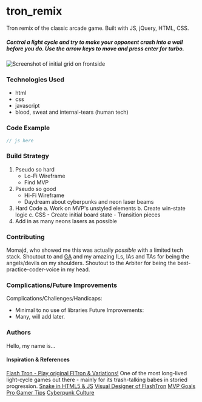 # tron_remix
Tron remix of the classic arcade game. Built with JS, jQuery, HTML, CSS. 

##### Control a light cycle and try to make your opponent crash into a wall before you do. Use the arrow keys to move and press enter for turbo.

![Screenshot of initial grid on frontside](assets/initial-grid.png)

### Technologies Used
- html
- css
- javascript
- blood, sweat and internal-tears (human tech)

### Code Example
```javascript
// js here
```
### Build Strategy
1. Pseudo so hard
    - Lo-Fi Wireframe
    - Find MVP
2. Pseudo so good
    - Hi-Fi Wireframe
    - Daydream about cyberpunks and neon laser beams
3. Hard Code
    a. Work on MVP's unstyled elements
    b. Create win-state logic
    c. CSS 
        - Create initial board state
        - Transition pieces
4. Add in as many neons lasers as possible

### Contributing
Momajd, who showed me this was actually *possible* with a limited tech stack.
Shoutout to and [GA](generalassemb.ly) and my amazing ILs, IAs and TAs for being the angels/devils on my shoulders. 
Shoutout to the Arbiter for being the best-practice-coder-voice in my head.
### Complications/Future Improvements
Complications/Challenges/Handicaps: 
- Minimal to no use of libraries
Future Improvements: 
- Many, will add later.

### Authors
Hello, my name is...
#### Inspiration & References
[Flash Tron - Play original FlTron & Variations!](http://www.fltron.com/)
One of the most long-lived light-cycle games out there - mainly for its trash-talking babes in storied progression.
[Snake in HTML5 & JS](https://youtu.be/4tkixl4Bt3I)
[Visual Designer of FlashTron](http://mefuzzy.com/)
[MVP Goals](https://scratch.mit.edu/projects/2596752/#editor)
[Pro Gamer Tips](http://www.flash-cycle.com/tips/)
[Cyberpunk Culture](https://en.wikipedia.org/wiki/Cyberpunk)
